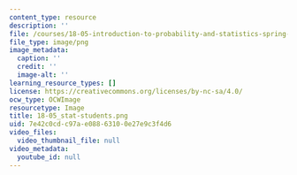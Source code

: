 ```yaml
---
content_type: resource
description: ''
file: /courses/18-05-introduction-to-probability-and-statistics-spring-2014/7e42c0cdc97ae08863100e27e9c3f4d6_18-05_stat-students.png
file_type: image/png
image_metadata:
  caption: ''
  credit: ''
  image-alt: ''
learning_resource_types: []
license: https://creativecommons.org/licenses/by-nc-sa/4.0/
ocw_type: OCWImage
resourcetype: Image
title: 18-05_stat-students.png
uid: 7e42c0cd-c97a-e088-6310-0e27e9c3f4d6
video_files:
  video_thumbnail_file: null
video_metadata:
  youtube_id: null
---
```

